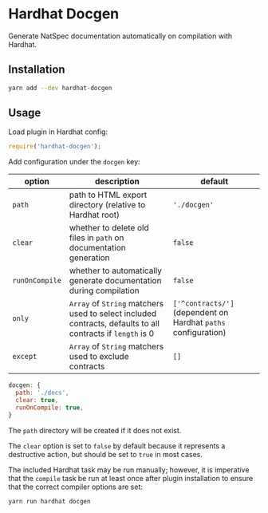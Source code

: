 # Hardhat Docgen

Generate NatSpec documentation automatically on compilation with Hardhat.

## Installation

```bash
yarn add --dev hardhat-docgen
```

## Usage

Load plugin in Hardhat config:

```javascript
require('hardhat-docgen');
```

Add configuration under the `docgen` key:

| option | description | default |
|-|-|-|
| `path` | path to HTML export directory (relative to Hardhat root) | `'./docgen'`
| `clear` | whether to delete old files in `path` on documentation generation  | `false` |
| `runOnCompile` | whether to automatically generate documentation during compilation | `false` |
| `only` | `Array` of `String` matchers used to select included contracts, defaults to all contracts if `length` is 0 | `['^contracts/']` (dependent on Hardhat `paths` configuration) |
| `except` | `Array` of `String` matchers used to exclude contracts | `[]` |

```javascript
docgen: {
  path: './docs',
  clear: true,
  runOnCompile: true,
}
```

The `path` directory will be created if it does not exist.

The `clear` option is set to `false` by default because it represents a destructive action, but should be set to `true` in most cases.

The included Hardhat task may be run manually; however, it is imperative that the `compile` task be run at least once after plugin installation to ensure that the correct compiler options are set:

```bash
yarn run hardhat docgen
```
